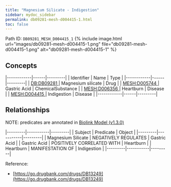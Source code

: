 ```yaml
---
title: "Magnesium Silicate - Indigestion"
sidebar: mydoc_sidebar
permalink: db09281-mesh-d004415-1.html
toc: false 
---
```



Path ID: `DB09281_MESH_D004415_1`
{% include image.html url="images/db09281-mesh-d004415-1.png" file="db09281-mesh-d004415-1.png" alt="db09281-mesh-d004415-1" %}

## Concepts

|------------|------|---------|
| Identifier | Name | Type    |
|------------|------|---------|
| <a href="https://identifiers.org/DB:DB09281">DB:DB09281 </a> | Magnesium silicate | Drug |
| <a href="https://identifiers.org/MESH:D005744">MESH:D005744 </a> | Gastric Acid | ChemicalSubstance |
| <a href="https://identifiers.org/MESH:D006356">MESH:D006356 </a> | Heartburn | Disease |
| <a href="https://identifiers.org/MESH:D004415">MESH:D004415 </a> | Indigestion | Disease |
|------------|------|---------|

## Relationships


NOTE: predicates are annotated in <a href="https://github.com/biolink/biolink-model/releases/tag/v1.3.0">Biolink Model (v1.3.0)</a>

|---------|-----------|---------|
| Subject | Predicate | Object  |
|---------|-----------|---------|
| Magnesium Silicate | NEGATIVELY REGULATES | Gastric Acid |
| Gastric Acid | POSITIVELY CORRELATED WITH | Heartburn |
| Heartburn | MANIFESTATION OF | Indigestion |
|---------|-----------|---------|

Reference: 
  - [https://go.drugbank.com/drugs/DB13249](https://go.drugbank.com/drugs/DB13249)
